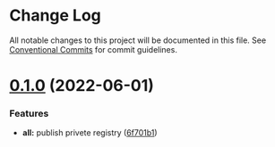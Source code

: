 # Change Log

All notable changes to this project will be documented in this file.
See [Conventional Commits](https://conventionalcommits.org) for commit guidelines.

# [0.1.0](https://gitee.com/cq_maixun_network/repo/compare/base_vue@0.0.1...base_vue@0.1.0) (2022-06-01)


### Features

* **all:** publish privete registry ([6f701b1](https://gitee.com/cq_maixun_network/repo/commits/6f701b170233e9a32c503c9874b92a6be11e5478))

